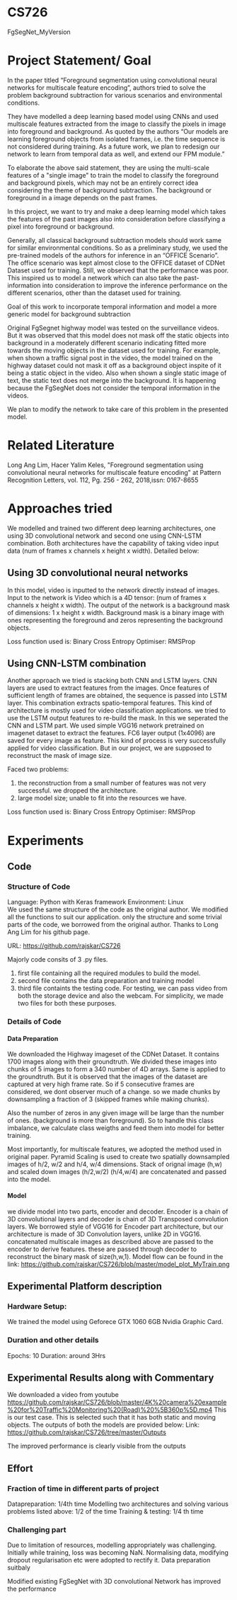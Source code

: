 # CS726
FgSegNet_MyVersion

# Project Statement/ Goal
In the paper titled “Foreground segmentation using convolutional neural networks for multiscale feature encoding”, authors tried to solve the problem background subtraction for various scenarios and environmental conditions. 

They have modelled a deep learning based model using CNNs and used multiscale features extracted from the image to classify the pixels in image into foreground and background.  As quoted by the authors “Our models are learning foreground objects from isolated frames, i.e. the time sequence is not considered during training. As a future work, we plan to redesign our network to learn from temporal data as well, and extend our FPM module.”

To elaborate the above said statement, they are using the multi-scale features of a "single image" to train the model to classify the foreground and background pixels, which may not be an entirely correct idea considering the theme of background subtraction. The background or foreground in a image depends on the past frames. 

In this project, we want to try and make a deep learning model which takes the features of the past images also into consideration before classifying a pixel into foreground or background. 

Generally, all classical background subtraction models should work same for similar environmental conditions. So as a preliminary study, we used the pre-trained models of the authors for inference in an “OFFICE Scenario”. The office scenario was kept almost close to the OFFICE dataset of CDNet Dataset used for training. Still, we observed that the performance was poor. This inspired us to model a network which can also take the past-information into consideration to improve the inference performance on the different scenarios, other than the dataset used for training.

Goal of this work to incorporate temporal information and model a more generic model for background subtraction

Original FgSegnet highway model was tested on the surveillance videos. But it was observed that this model does not mask off the static objects into background in a moderately different scenario indicating fitted more towards the moving objects in the dataset used for training. For example, when shown a traffic signal post in the video, the model trained on the highway dataset could not mask it off as a background object inspite of it being a static object in the video. Also when shown a single static image of text, the static text does not merge into the background. It is happening because the FgSegNet does not consider the temporal information in the videos.

We plan to modify the network to take care of this problem in the presented model.

# Related Literature
Long Ang Lim, Hacer Yalim Keles, "Foreground segmentation using convolutional neural networks for multiscale feature encoding" at Pattern Recognition Letters, vol. 112, Pg. 256 - 262, 2018,issn: 0167-8655

# Approaches tried
We modelled and trained two different deep learning architectures, one using 3D convolutional network and second one using CNN-LSTM combination.  Both architectures have the capability of taking video input data (num of frames x channels x height x width). Detailed below:
## Using 3D convolutional neural networks
In this model, video is inputted to the network directly instead of images. Input to the network is Video which is a 4D tensor: (num of frames x channels x height x width). The output of the network is a background mask of dimensions: 1 x height x width. Background mask is a binary image with ones representing the foreground and zeros representing the background objects. 

Loss function used is: Binary Cross Entropy 
Optimiser: RMSProp

## Using CNN-LSTM combination
Another approach we tried is stacking both CNN and LSTM layers. CNN layers are used to extract features from the images. Once features of sufficient length of frames are obtained, the sequence is passed into LSTM layer. This combination extracts spatio-temporal features. This kind of architecture is mostly used for video classification applications. we tried to use the LSTM output features to re-build the mask. 
In this we seperated the CNN and LSTM part. We used simple VGG16 network pretrained on imagenet dataset to extract the features. FC6 layer output (1x4096) are saved for every image as feature. This kind of process is very successfully applied for video classification. But in our project, we are supposed to reconstruct the mask of image size. 

Faced two problems:
1. the reconstruction from a small number of features was not very successful. we dropped the architecture. 
2. large model size; unable to fit into the resources we have.

Loss function used is: Binary Cross Entropy 
Optimiser: RMSProp

# Experiments
## Code
### Structure of Code
Language: Python with Keras framework
Environment: Linux  
We used the same structure of the code as the original author. We modified all the functions to suit our application. only the structure and some trivial parts of the code, we borrowed from the original author. Thanks to Long Ang Lim for his github page.

URL: https://github.com/rajskar/CS726

Majorly code consits of 3 .py files.
1. first file containing all the required modules to build the model.
2. second file contains the data preparation and training model
3. third file containts the testing code. For testing, we can pass video from both the storage device and also the webcam. For simplicity, we made two files for both these purposes.

### Details of Code
#### Data Preparation
We downloaded the Highway imageset of the CDNet Dataset. It contains 1700 images along with their groundtruth. We divided these images into chunks of 5 images to form a 340 number of 4D arrays. Same is applied to the groundtruth. But it is observed that the images of the dataset are captured at very high frame rate. So if 5 consecutive frames are considered, we dont observer much of a change. so we made chunks by downsampling a fraction of 3 (skipped frames while making chunks).

Also the number of zeros in any given image will be large than the number of ones. (background is more than foreground). So to handle this class imbalance, we calculate class weigths and feed them into model for better training.

Most importantly, for multiscale features, we adopted the method used in original paper. Pyramid Scaling is used to create two spatially downsampled images of h/2, w/2 and h/4, w/4 dimensions. Stack of orignal image (h,w) and scaled down images (h/2,w/2) (h/4,w/4) are concatenated and passed into the model.

#### Model
we divide model into two parts, encoder and decoder. Encoder is a chain of 3D convolutional layers and decoder is chain of 3D Transposed convolution layers. We borrowed style of VGG16 for Encoder part architecture, but our architecture is made of 3D Convolution layers, unlike 2D in VGG16. concatenated multiscale images as described above are passed to the encoder to derive features. these are passed through decoder to reconstruct the binary mask of size(h,w,1).
Model flow can be found in the link: https://github.com/rajskar/CS726/blob/master/model_plot_MyTrain.png
####
## Experimental Platform description
### Hardware Setup: 
We trained the model using Geforece GTX 1060 6GB Nvidia Graphic Card.
### Duration and other details
Epochs: 10
Duration: around 3Hrs

## Experimental Results along with Commentary
We downloaded a video from youtube https://github.com/rajskar/CS726/blob/master/4K%20camera%20example%20for%20Traffic%20Monitoring%20(Road)%20%5B360p%5D.mp4
This is our test case. This is selected such that it has both static and moving objects.
The outputs of both the models are provided below:
Link: https://github.com/rajskar/CS726/tree/master/Outputs

The improved performance is clearly visible from the outputs

## Effort
### Fraction of time in different parts of project
Datapreparation: 1/4th time
Modelling two architectures and solving various problems listed above: 1/2 of the time
Training & testing: 1/4 th time

### Challenging part
Due to limitation of resources, modelling appropriately was challenging. Initially while training, loss was becoming NaN. Normalising data, modifying dropout regularisation etc were adopted to rectify it.
Data preparation suitbaly

Modified existing FgSegNet with 3D convolutional Network has improved the performance 
